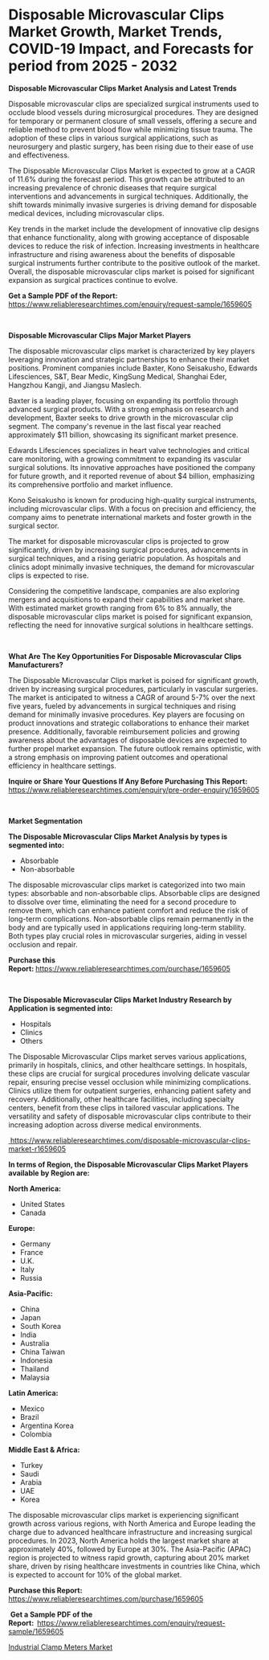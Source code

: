 <p><h1>Disposable Microvascular Clips Market Growth, Market Trends, COVID-19 Impact, and Forecasts for period from 2025 - 2032</h1></p><p><strong>Disposable Microvascular Clips Market Analysis and Latest Trends</strong></p>
<p><p>Disposable microvascular clips are specialized surgical instruments used to occlude blood vessels during microsurgical procedures. They are designed for temporary or permanent closure of small vessels, offering a secure and reliable method to prevent blood flow while minimizing tissue trauma. The adoption of these clips in various surgical applications, such as neurosurgery and plastic surgery, has been rising due to their ease of use and effectiveness.</p><p>The Disposable Microvascular Clips Market is expected to grow at a CAGR of 11.6% during the forecast period. This growth can be attributed to an increasing prevalence of chronic diseases that require surgical interventions and advancements in surgical techniques. Additionally, the shift towards minimally invasive surgeries is driving demand for disposable medical devices, including microvascular clips. </p><p>Key trends in the market include the development of innovative clip designs that enhance functionality, along with growing acceptance of disposable devices to reduce the risk of infection. Increasing investments in healthcare infrastructure and rising awareness about the benefits of disposable surgical instruments further contribute to the positive outlook of the market. Overall, the disposable microvascular clips market is poised for significant expansion as surgical practices continue to evolve.</p></p>
<p><strong>Get a Sample PDF of the Report:&nbsp;</strong> <a href="https://www.reliableresearchtimes.com/enquiry/request-sample/1659605?utm_campaign=3504&utm_medium=2&utm_source=Github&utm_content=ia&utm_term=23032025&utm_id=disposable-microvascular-clips">https://www.reliableresearchtimes.com/enquiry/request-sample/1659605</a></p>
<p>&nbsp;</p>
<p><strong>Disposable Microvascular Clips Major Market Players</strong></p>
<p><p>The disposable microvascular clips market is characterized by key players leveraging innovation and strategic partnerships to enhance their market positions. Prominent companies include Baxter, Kono Seisakusho, Edwards Lifesciences, S&T, Bear Medic, KingSung Medical, Shanghai Eder, Hangzhou Kangji, and Jiangsu Maslech.</p><p>Baxter is a leading player, focusing on expanding its portfolio through advanced surgical products. With a strong emphasis on research and development, Baxter seeks to drive growth in the microvascular clip segment. The company's revenue in the last fiscal year reached approximately $11 billion, showcasing its significant market presence.</p><p>Edwards Lifesciences specializes in heart valve technologies and critical care monitoring, with a growing commitment to expanding its vascular surgical solutions. Its innovative approaches have positioned the company for future growth, and it reported revenue of about $4 billion, emphasizing its comprehensive portfolio and market influence.</p><p>Kono Seisakusho is known for producing high-quality surgical instruments, including microvascular clips. With a focus on precision and efficiency, the company aims to penetrate international markets and foster growth in the surgical sector.</p><p>The market for disposable microvascular clips is projected to grow significantly, driven by increasing surgical procedures, advancements in surgical techniques, and a rising geriatric population. As hospitals and clinics adopt minimally invasive techniques, the demand for microvascular clips is expected to rise.</p><p>Considering the competitive landscape, companies are also exploring mergers and acquisitions to expand their capabilities and market share. With estimated market growth ranging from 6% to 8% annually, the disposable microvascular clips market is poised for significant expansion, reflecting the need for innovative surgical solutions in healthcare settings.</p></p>
<p>&nbsp;</p>
<p><strong>What Are The Key Opportunities For Disposable Microvascular Clips Manufacturers?</strong></p>
<p><p>The Disposable Microvascular Clips market is poised for significant growth, driven by increasing surgical procedures, particularly in vascular surgeries. The market is anticipated to witness a CAGR of around 5-7% over the next five years, fueled by advancements in surgical techniques and rising demand for minimally invasive procedures. Key players are focusing on product innovations and strategic collaborations to enhance their market presence. Additionally, favorable reimbursement policies and growing awareness about the advantages of disposable devices are expected to further propel market expansion. The future outlook remains optimistic, with a strong emphasis on improving patient outcomes and operational efficiency in healthcare settings.</p></p>
<p><strong>Inquire or Share Your Questions If Any Before Purchasing This Report:</strong> <a href="https://www.reliableresearchtimes.com/enquiry/pre-order-enquiry/1659605?utm_campaign=3504&utm_medium=2&utm_source=Github&utm_content=ia&utm_term=23032025&utm_id=disposable-microvascular-clips">https://www.reliableresearchtimes.com/enquiry/pre-order-enquiry/1659605</a></p>
<p>&nbsp;</p>
<p><strong>Market Segmentation</strong></p>
<p><strong>The Disposable Microvascular Clips Market Analysis by types is segmented into:</strong></p>
<p><ul><li>Absorbable</li><li>Non-absorbable</li></ul></p>
<p><p>The disposable microvascular clips market is categorized into two main types: absorbable and non-absorbable clips. Absorbable clips are designed to dissolve over time, eliminating the need for a second procedure to remove them, which can enhance patient comfort and reduce the risk of long-term complications. Non-absorbable clips remain permanently in the body and are typically used in applications requiring long-term stability. Both types play crucial roles in microvascular surgeries, aiding in vessel occlusion and repair.</p></p>
<p><strong>Purchase this Report:&nbsp;</strong><a href="https://www.reliableresearchtimes.com/purchase/1659605?utm_campaign=3504&utm_medium=2&utm_source=Github&utm_content=ia&utm_term=23032025&utm_id=disposable-microvascular-clips">https://www.reliableresearchtimes.com/purchase/1659605</a></p>
<p>&nbsp;</p>
<p><strong>The Disposable Microvascular Clips Market Industry Research by Application is segmented into:</strong></p>
<p><ul><li>Hospitals</li><li>Clinics</li><li>Others</li></ul></p>
<p><p>The Disposable Microvascular Clips market serves various applications, primarily in hospitals, clinics, and other healthcare settings. In hospitals, these clips are crucial for surgical procedures involving delicate vascular repair, ensuring precise vessel occlusion while minimizing complications. Clinics utilize them for outpatient surgeries, enhancing patient safety and recovery. Additionally, other healthcare facilities, including specialty centers, benefit from these clips in tailored vascular applications. The versatility and safety of disposable microvascular clips contribute to their increasing adoption across diverse medical environments.</p></p>
<p><a href="https://www.reliableresearchtimes.com/disposable-microvascular-clips-market-r1659605?utm_campaign=3504&utm_medium=2&utm_source=Github&utm_content=ia&utm_term=23032025&utm_id=disposable-microvascular-clips">&nbsp;https://www.reliableresearchtimes.com/disposable-microvascular-clips-market-r1659605</a></p>
<p><strong>In terms of Region, the Disposable Microvascular Clips Market Players available by Region are:</strong></p>
<p>
    <p> <strong> North America: </strong>
        <ul>
            <li>United States</li>
            <li>Canada</li>
        </ul>
        </p> 
    <p> <strong> Europe: </strong>
        <ul>
            <li>Germany</li>
            <li>France</li>
            <li>U.K.</li>
            <li>Italy</li>
            <li>Russia</li>
        </ul>
        </p> 
    <p> <strong> Asia-Pacific: </strong>
        <ul>
            <li>China</li>
            <li>Japan</li>
            <li>South Korea</li>
            <li>India</li>
            <li>Australia</li>
            <li>China Taiwan</li>
            <li>Indonesia</li>
            <li>Thailand</li>
            <li>Malaysia</li>
        </ul>
        </p> 
    <p> <strong> Latin America: </strong>
        <ul>
            <li>Mexico</li>
            <li>Brazil</li>
            <li>Argentina Korea</li>
            <li>Colombia</li>
        </ul>
        </p> 
    <p> <strong> Middle East & Africa: </strong>
        <ul>
            <li>Turkey</li>
            <li>Saudi</li>
            <li>Arabia</li>
            <li>UAE</li>
            <li>Korea</li>
        </ul>
    </p>
    </p>
<p><p>The disposable microvascular clips market is experiencing significant growth across various regions, with North America and Europe leading the charge due to advanced healthcare infrastructure and increasing surgical procedures. In 2023, North America holds the largest market share at approximately 40%, followed by Europe at 30%. The Asia-Pacific (APAC) region is projected to witness rapid growth, capturing about 20% market share, driven by rising healthcare investments in countries like China, which is expected to account for 10% of the global market.</p></p>
<p><strong>Purchase this Report: </strong><a href="https://www.reliableresearchtimes.com/purchase/1659605?utm_campaign=3504&utm_medium=2&utm_source=Github&utm_content=ia&utm_term=23032025&utm_id=disposable-microvascular-clips">https://www.reliableresearchtimes.com/purchase/1659605</a></p>
<p>&nbsp;<strong>Get a Sample PDF of the Report:&nbsp;&nbsp;</strong><a href="https://www.reliableresearchtimes.com/enquiry/request-sample/1659605?utm_campaign=3504&utm_medium=2&utm_source=Github&utm_content=ia&utm_term=23032025&utm_id=disposable-microvascular-clips">https://www.reliableresearchtimes.com/enquiry/request-sample/1659605</a></p>
<p><strong></strong></p>
<p><p><a href="https://github.com/elvutedipela/Market-Research-Report-List-1/blob/main/industrial-clamp-meters-market.md?utm_campaign=3504&utm_medium=2&utm_source=Github&utm_content=ia&utm_term=23032025&utm_id=disposable-microvascular-clips">Industrial Clamp Meters Market</a></p></p>